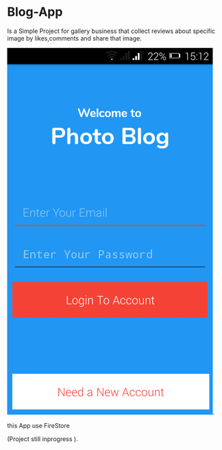 # Blog-App
Is a Simple Project for gallery business that collect reviews about specific image by likes,comments 
and share that image.

![Image of Yaktocat](https://github.com/Mostafaelnagar/Blog-App/blob/master/Screenshot_2019-03-05-15-12-33.png).

this App use FireStore

(Project still  inprogress ).

